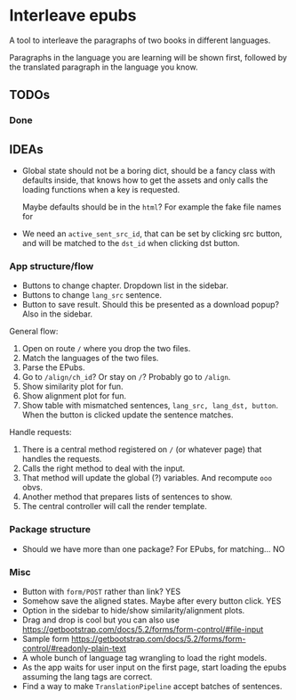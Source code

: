 # Interleave epubs

A tool to interleave the paragraphs of two books in different languages.

Paragraphs in the language you are learning will be shown first,
followed by the translated paragraph in the language you know.

## TODOs

### Done

## IDEAs

* Global state should not be a boring dict,
  should be a fancy class with defaults inside,
  that knows how to get the assets
  and only calls the loading functions when a key is requested.

  Maybe defaults should be in the `html`?
  For example the fake file names for 

* We need an `active_sent_src_id`, that can be set by clicking src button,
  and will be matched to the `dst_id` when clicking dst button.

### App structure/flow

* Buttons to change chapter.
  Dropdown list in the sidebar.
* Buttons to change `lang_src` sentence.
* Button to save result.
  Should this be presented as a download popup?
  Also in the sidebar.

General flow:

1. Open on route `/` where you drop the two files.
1. Match the languages of the two files.
1. Parse the EPubs.
1. Go to `/align/ch_id`? Or stay on `/`? Probably go to `/align`.
1. Show similarity plot for fun.
1. Show alignment plot for fun.
1. Show table with mismatched sentences, `lang_src, lang_dst, button`.
   When the button is clicked update the sentence matches.

Handle requests:

1. There is a central method registered on `/` (or whatever page) that handles the requests.
1. Calls the right method to deal with the input.
1. That method will update the global (?) variables.
   And recompute `ooo` obvs.
1. Another method that prepares lists of sentences to show.
1. The central controller will call the render template.

### Package structure

* Should we have more than one package? For EPubs, for matching... NO

### Misc

* Button with `form/POST` rather than link? YES
* Somehow save the aligned states.
  Maybe after every button click. YES
* Option in the sidebar to hide/show similarity/alignment plots.
* Drag and drop is cool but you can also use
  https://getbootstrap.com/docs/5.2/forms/form-control/#file-input
* Sample form
  https://getbootstrap.com/docs/5.2/forms/form-control/#readonly-plain-text
* A whole bunch of language tag wrangling to load the right models.
* As the app waits for user input on the first page,
  start loading the epubs assuming the lang tags are correct.
* Find a way to make `TranslationPipeline` accept batches of sentences.